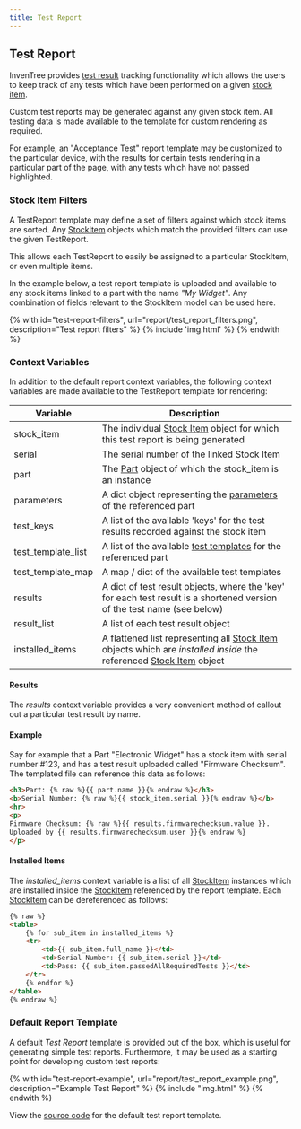 ```yaml
---
title: Test Report
---
```


## Test Report

InvenTree provides [test result](../stock/test.md) tracking functionality which allows the users to keep track of any tests which have been performed on a given [stock item](../stock/stock.md).

Custom test reports may be generated against any given stock item. All testing data is made available to the template for custom rendering as required.

For example, an "Acceptance Test" report template may be customized to the particular device, with the results for certain tests rendering in a particular part of the page, with any tests which have not passed highlighted.

### Stock Item Filters

A TestReport template may define a set of filters against which stock items are sorted. Any [StockItem](../stock/stock.md) objects which match the provided filters can use the given TestReport.

This allows each TestReport to easily be assigned to a particular StockItem, or even multiple items.

In the example below, a test report template is uploaded and available to any stock items linked to a part with the name *"My Widget"*. Any combination of fields relevant to the StockItem model can be used here.

{% with id="test-report-filters", url="report/test_report_filters.png", description="Test report filters" %}
{% include 'img.html' %}
{% endwith %}


### Context Variables

In addition to the default report context variables, the following context variables are made available to the TestReport template for rendering:

| Variable | Description |
| --- | --- |
| stock_item | The individual [Stock Item](./context_variables.md#stockitem) object for which this test report is being generated |
| serial | The serial number of the linked Stock Item |
| part | The [Part](./context_variables.md#part) object of which the stock_item is an instance |
| parameters | A dict object representing the [parameters](../part/parameter.md) of the referenced part |
| test_keys | A list of the available 'keys' for the test results recorded against the stock item |
| test_template_list | A list of the available [test templates](../part/test.md#part-test-templates) for the referenced part |
| test_template_map | A map / dict of the available test templates |
| results | A dict of test result objects, where the 'key' for each test result is a shortened version of the test name (see below) |
| result_list | A list of each test result object |
| installed_items | A flattened list representing all [Stock Item](./context_variables.md#stockitem) objects which are *installed inside* the referenced [Stock Item](./context_variables.md#stockitem) object |

#### Results

The *results* context variable provides a very convenient method of callout out a particular test result by name.

#### Example

Say for example that a Part "Electronic Widget" has a stock item with serial number #123, and has a test result uploaded called "Firmware Checksum". The templated file can reference this data as follows:

``` html
<h3>Part: {% raw %}{{ part.name }}{% endraw %}</h3>
<b>Serial Number: {% raw %}{{ stock_item.serial }}{% endraw %}</b>
<hr>
<p>
Firmware Checksum: {% raw %}{{ results.firmwarechecksum.value }}.
Uploaded by {{ results.firmwarechecksum.user }}{% endraw %}
</p>
```

#### Installed Items

The *installed_items* context variable is a list of all [StockItem](./context_variables.md#stockitem) instances which are installed inside the [StockItem](./context_variables.md#stockitem) referenced by the report template. Each [StockItem](./context_variables.md#stockitem) can be dereferenced as follows:

```html
{% raw %}
<table>
    {% for sub_item in installed_items %}
    <tr>
        <td>{{ sub_item.full_name }}</td>
        <td>Serial Number: {{ sub_item.serial }}</td>
        <td>Pass: {{ sub_item.passedAllRequiredTests }}</td>
    </tr>
    {% endfor %}
</table>
{% endraw %}
```

### Default Report Template

A default *Test Report* template is provided out of the box, which is useful for generating simple test reports. Furthermore, it may be used as a starting point for developing custom test reports:

{% with id="test-report-example", url="report/test_report_example.png", description="Example Test Report" %}
{% include "img.html" %}
{% endwith %}

View the [source code](https://github.com/inventree/InvenTree/blob/master/src/backend/InvenTree/report/templates/report/inventree_test_report_base.html) for the default test report template.
